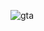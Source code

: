 ![gta](https://github.com/augmentedasra/augmentedasra/assets/159510414/4b455c29-be05-46ab-8efe-ecea42c38ed2)
